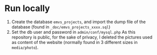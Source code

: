 # Run locally
1. Create the database `emvs_projects`, and import the dump file of the database (found in `_doc/emvs_projects_xxxx.sql`)
2. Set the db user and password in `admin/conf/mysql.php`
As this repository is public, for the sake of privacy, I deleted the pictures used as content of the website (normally found in 3 different sizes in `media/photo`).